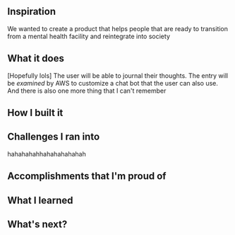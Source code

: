 ## Inspiration

We wanted to create a product that helps people that are ready to transition from a mental health facility and reintegrate into society

## What it does

[Hopefully lols] The user will be able to journal their thoughts. The entry will be *examined* by AWS to customize a chat bot that the user can also use. And there is also one more thing that I can't remember


## How I built it


## Challenges I ran into

hahahahahhahahahahahah

## Accomplishments that I'm proud of


## What I learned


## What's next?
